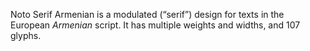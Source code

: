 Noto Serif Armenian is a modulated (“serif”) design for texts in the European _Armenian_ script. It has multiple weights and widths, and 107 glyphs.
